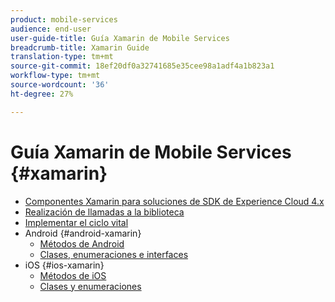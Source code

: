 ```yaml
---
product: mobile-services
audience: end-user
user-guide-title: Guía Xamarin de Mobile Services
breadcrumb-title: Xamarin Guide
translation-type: tm+mt
source-git-commit: 18ef20df0a32741685e35cee98a1adf4a1b823a1
workflow-type: tm+mt
source-wordcount: '36'
ht-degree: 27%

---
```



# Guía Xamarin de Mobile Services {#xamarin}

+ [Componentes Xamarin para soluciones de SDK de Experience Cloud 4.x](get-started.md)
+ [Realización de llamadas a la biblioteca](library-calls.md)
+ [Implementar el ciclo vital](lifecycle.md)
+ Android {#android-xamarin}
   + [Métodos de Android](c-android/methods-android.md)
   + [Clases, enumeraciones e interfaces](c-android/c-classes-enums-interfaces.md)
+ iOS {#ios-xamarin}
   + [Métodos de iOS](c-ios/methods-ios.md)
   + [Clases y enumeraciones](c-ios/c-classes-enums-constants.md)
